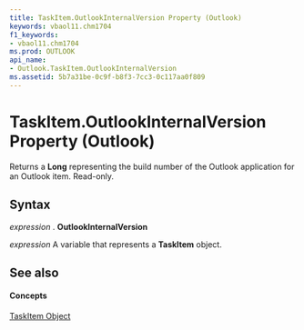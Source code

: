 ```yaml
---
title: TaskItem.OutlookInternalVersion Property (Outlook)
keywords: vbaol11.chm1704
f1_keywords:
- vbaol11.chm1704
ms.prod: OUTLOOK
api_name:
- Outlook.TaskItem.OutlookInternalVersion
ms.assetid: 5b7a31be-0c9f-b8f3-7cc3-0c117aa0f809
---
```



# TaskItem.OutlookInternalVersion Property (Outlook)

Returns a  **Long** representing the build number of the Outlook application for an Outlook item. Read-only.


## Syntax

 _expression_ . **OutlookInternalVersion**

 _expression_ A variable that represents a **TaskItem** object.


## See also


#### Concepts


[TaskItem Object](taskitem-object-outlook.md)

